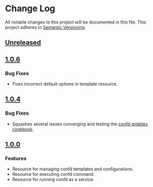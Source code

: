 # Change Log
All notable changes to this project will be documented in this file.
This project adheres to [Semantic Versioning](http://semver.org/).

## [Unreleased]

## [1.0.6]
### Bug Fixes
- Fixes incorrect default options in template resource.

## [1.0.4]
### Bug Fixes
- Squashes several issues converging and testing the [confd-iptables cookbook][1].

## [1.0.0]
### Features
- Resource for managing confd templates and configurations.
- Resource for executing confd command.
- Resource for running confd as a service.

[Unreleased]: https://github.com/johnbellone/confd-cookbook/compare/v1.0.6...HEAD
[1.0.6]: https://github.com/johnbellone/confd-cookbook/compare/v1.0.6...HEAD
[1.0.4]: https://github.com/johnbellone/confd-cookbook/compare/v1.0.4...HEAD
[1.0.0]: https://github.com/johnbellone/confd-cookbook/compare/v1.0.0...HEAD
[1]: https://github.com/johnbellone/confd-iptables-cookbook
